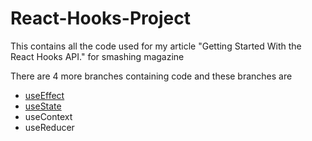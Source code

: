 # React-Hooks-Project

This contains all the code used for my article "Getting Started With the React Hooks API." for smashing magazine

There are 4 more branches containing code and these branches are

* [useEffect](https://github.com/hacktivist123/React-Hooks-Project/tree/use-effect)
* [useState](https://github.com/hacktivist123/React-Hooks-Project/tree/use-state)
* useContext
* useReducer
